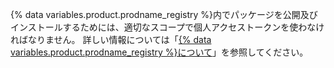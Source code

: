 {% data variables.product.prodname_registry %}内でパッケージを公開及びインストールするためには、適切なスコープで個人アクセストークンを使わなければなりません。 詳しい情報については「[{% data variables.product.prodname_registry %}について](/packages/publishing-and-managing-packages/about-github-packages#authenticating-to-github-packages)」を参照してください。
